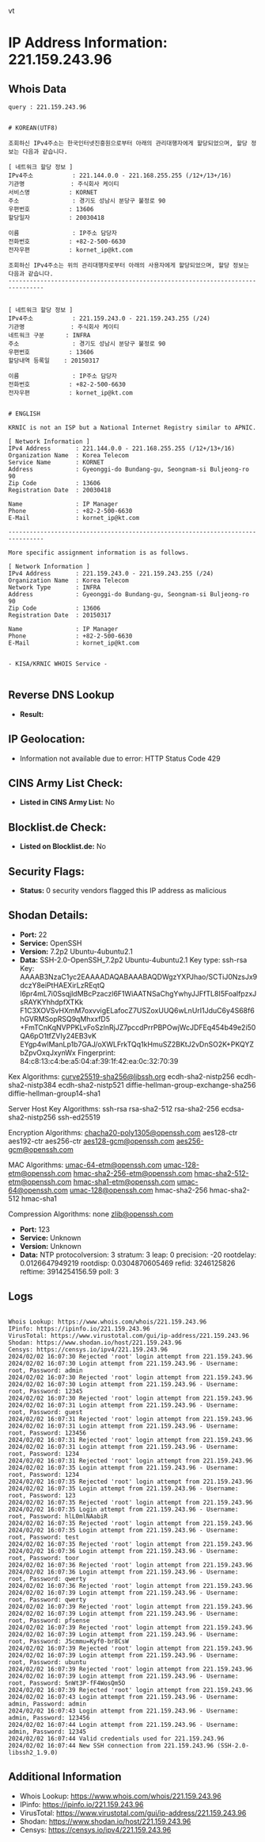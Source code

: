vt
# IP Address Information: 221.159.243.96

## Whois Data
```
query : 221.159.243.96


# KOREAN(UTF8)

조회하신 IPv4주소는 한국인터넷진흥원으로부터 아래의 관리대행자에게 할당되었으며, 할당 정보는 다음과 같습니다.

[ 네트워크 할당 정보 ]
IPv4주소           : 221.144.0.0 - 221.168.255.255 (/12+/13+/16)
기관명             : 주식회사 케이티
서비스명           : KORNET
주소               : 경기도 성남시 분당구 불정로 90
우편번호           : 13606
할당일자           : 20030418

이름               : IP주소 담당자
전화번호           : +82-2-500-6630
전자우편           : kornet_ip@kt.com

조회하신 IPv4주소는 위의 관리대행자로부터 아래의 사용자에게 할당되었으며, 할당 정보는 다음과 같습니다.
--------------------------------------------------------------------------------


[ 네트워크 할당 정보 ]
IPv4주소           : 221.159.243.0 - 221.159.243.255 (/24)
기관명             : 주식회사 케이티
네트워크 구분      : INFRA
주소               : 경기도 성남시 분당구 불정로 90
우편번호           : 13606
할당내역 등록일    : 20150317

이름               : IP주소 담당자
전화번호           : +82-2-500-6630
전자우편           : kornet_ip@kt.com


# ENGLISH

KRNIC is not an ISP but a National Internet Registry similar to APNIC.

[ Network Information ]
IPv4 Address       : 221.144.0.0 - 221.168.255.255 (/12+/13+/16)
Organization Name  : Korea Telecom
Service Name       : KORNET
Address            : Gyeonggi-do Bundang-gu, Seongnam-si Buljeong-ro 90
Zip Code           : 13606
Registration Date  : 20030418

Name               : IP Manager
Phone              : +82-2-500-6630
E-Mail             : kornet_ip@kt.com

--------------------------------------------------------------------------------

More specific assignment information is as follows.

[ Network Information ]
IPv4 Address       : 221.159.243.0 - 221.159.243.255 (/24)
Organization Name  : Korea Telecom
Network Type       : INFRA
Address            : Gyeonggi-do Bundang-gu, Seongnam-si Buljeong-ro 90
Zip Code           : 13606
Registration Date  : 20150317

Name               : IP Manager
Phone              : +82-2-500-6630
E-Mail             : kornet_ip@kt.com


- KISA/KRNIC WHOIS Service -


```
## Reverse DNS Lookup
- **Result:** 

## IP Geolocation:
- Information not available due to error: HTTP Status Code 429

## CINS Army List Check:
- **Listed in CINS Army List:** 
No

## Blocklist.de Check:
- **Listed on Blocklist.de:** 
No

## Security Flags:
- **Status:** 0 security vendors flagged this IP address as malicious

## Shodan Details:
- **Port:** 22
- **Service:** OpenSSH
- **Version:** 7.2p2 Ubuntu-4ubuntu2.1
- **Data:** SSH-2.0-OpenSSH_7.2p2 Ubuntu-4ubuntu2.1
Key type: ssh-rsa
Key: AAAAB3NzaC1yc2EAAAADAQABAAABAQDWgzYXPJhao/SCTiJ0NzsJx9dczY8eiPtHAEXirLzREqtQ
l6pr4mL7i0SsqjldMBcPzaczl6F1WiAATNSaChgYwhyJJFfTL8I5FoalfpzxJsRAYKYhhdpfXTKk
F1C3XOVSvHXmM7oxvvigELafocZ7USZoxUUQ6wLnUrI1JduC6y4S68f6hGVRMSopRSQ9qMhxxfD5
+FmTCnKqNVPPKLvFoSzInRjJZ7pccdPrrPBPOwjWcJDFEq454b49e2i50QA6pO1tfZVIy24EB3vK
EYgp4wlManLp1b7GAJ/oXWLFrkTQq1kHmuSZ2BKtJ2vDnSO2K+PKQYZbZpvOxqJxynWx
Fingerprint: 84:c8:13:c4:be:a5:04:af:39:1f:42:ea:0c:32:70:39

Kex Algorithms:
	curve25519-sha256@libssh.org
	ecdh-sha2-nistp256
	ecdh-sha2-nistp384
	ecdh-sha2-nistp521
	diffie-hellman-group-exchange-sha256
	diffie-hellman-group14-sha1

Server Host Key Algorithms:
	ssh-rsa
	rsa-sha2-512
	rsa-sha2-256
	ecdsa-sha2-nistp256
	ssh-ed25519

Encryption Algorithms:
	chacha20-poly1305@openssh.com
	aes128-ctr
	aes192-ctr
	aes256-ctr
	aes128-gcm@openssh.com
	aes256-gcm@openssh.com

MAC Algorithms:
	umac-64-etm@openssh.com
	umac-128-etm@openssh.com
	hmac-sha2-256-etm@openssh.com
	hmac-sha2-512-etm@openssh.com
	hmac-sha1-etm@openssh.com
	umac-64@openssh.com
	umac-128@openssh.com
	hmac-sha2-256
	hmac-sha2-512
	hmac-sha1

Compression Algorithms:
	none
	zlib@openssh.com


- **Port:** 123
- **Service:** Unknown
- **Version:** Unknown
- **Data:** NTP
protocolversion: 3
stratum: 3
leap: 0
precision: -20
rootdelay: 0.0126647949219
rootdisp: 0.0304870605469
refid: 3246125826
reftime: 3914254156.59
poll: 3



## Logs
```

Whois Lookup: https://www.whois.com/whois/221.159.243.96
IPinfo: https://ipinfo.io/221.159.243.96
VirusTotal: https://www.virustotal.com/gui/ip-address/221.159.243.96
Shodan: https://www.shodan.io/host/221.159.243.96
Censys: https://censys.io/ipv4/221.159.243.96
2024/02/02 16:07:30 Rejected 'root' login attempt from 221.159.243.96
2024/02/02 16:07:30 Login attempt from 221.159.243.96 - Username: root, Password: admin
2024/02/02 16:07:30 Rejected 'root' login attempt from 221.159.243.96
2024/02/02 16:07:30 Login attempt from 221.159.243.96 - Username: root, Password: 12345
2024/02/02 16:07:30 Rejected 'root' login attempt from 221.159.243.96
2024/02/02 16:07:31 Login attempt from 221.159.243.96 - Username: root, Password: guest
2024/02/02 16:07:31 Rejected 'root' login attempt from 221.159.243.96
2024/02/02 16:07:31 Login attempt from 221.159.243.96 - Username: root, Password: 123456
2024/02/02 16:07:31 Rejected 'root' login attempt from 221.159.243.96
2024/02/02 16:07:31 Login attempt from 221.159.243.96 - Username: root, Password: 1234
2024/02/02 16:07:31 Rejected 'root' login attempt from 221.159.243.96
2024/02/02 16:07:35 Login attempt from 221.159.243.96 - Username: root, Password: 1234
2024/02/02 16:07:35 Rejected 'root' login attempt from 221.159.243.96
2024/02/02 16:07:35 Login attempt from 221.159.243.96 - Username: root, Password: 123
2024/02/02 16:07:35 Rejected 'root' login attempt from 221.159.243.96
2024/02/02 16:07:35 Login attempt from 221.159.243.96 - Username: root, Password: hlL0mlNAabiR
2024/02/02 16:07:35 Rejected 'root' login attempt from 221.159.243.96
2024/02/02 16:07:35 Login attempt from 221.159.243.96 - Username: root, Password: test
2024/02/02 16:07:35 Rejected 'root' login attempt from 221.159.243.96
2024/02/02 16:07:36 Login attempt from 221.159.243.96 - Username: root, Password: toor
2024/02/02 16:07:36 Rejected 'root' login attempt from 221.159.243.96
2024/02/02 16:07:36 Login attempt from 221.159.243.96 - Username: root, Password: qwerty
2024/02/02 16:07:36 Rejected 'root' login attempt from 221.159.243.96
2024/02/02 16:07:39 Login attempt from 221.159.243.96 - Username: root, Password: qwerty
2024/02/02 16:07:39 Rejected 'root' login attempt from 221.159.243.96
2024/02/02 16:07:39 Login attempt from 221.159.243.96 - Username: root, Password: pfsense
2024/02/02 16:07:39 Rejected 'root' login attempt from 221.159.243.96
2024/02/02 16:07:39 Login attempt from 221.159.243.96 - Username: root, Password: J5cmmu=Kyf0-br8CsW
2024/02/02 16:07:39 Rejected 'root' login attempt from 221.159.243.96
2024/02/02 16:07:39 Login attempt from 221.159.243.96 - Username: root, Password: ubuntu
2024/02/02 16:07:39 Rejected 'root' login attempt from 221.159.243.96
2024/02/02 16:07:39 Login attempt from 221.159.243.96 - Username: root, Password: 5nWt3P-fF4WosQm5O
2024/02/02 16:07:39 Rejected 'root' login attempt from 221.159.243.96
2024/02/02 16:07:43 Login attempt from 221.159.243.96 - Username: admin, Password: admin
2024/02/02 16:07:43 Login attempt from 221.159.243.96 - Username: admin, Password: 123456
2024/02/02 16:07:44 Login attempt from 221.159.243.96 - Username: admin, Password: 12345
2024/02/02 16:07:44 Valid credentials used for 221.159.243.96
2024/02/02 16:07:44 New SSH connection from 221.159.243.96 (SSH-2.0-libssh2_1.9.0)

```
## Additional Information
- Whois Lookup: https://www.whois.com/whois/221.159.243.96
- IPinfo: https://ipinfo.io/221.159.243.96
- VirusTotal: https://www.virustotal.com/gui/ip-address/221.159.243.96
- Shodan: https://www.shodan.io/host/221.159.243.96
- Censys: https://censys.io/ipv4/221.159.243.96

